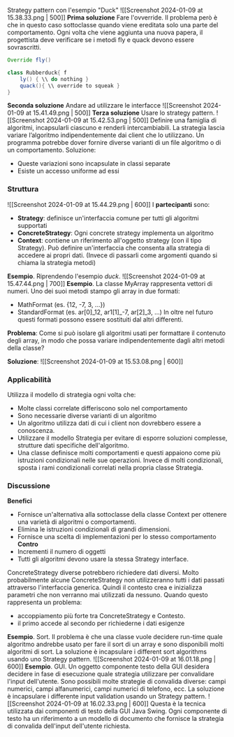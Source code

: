 Strategy pattern con l'esempio "Duck"
![[Screenshot 2024-01-09 at 15.38.33.png | 500]]
**Prima soluzione**
Fare l'ovverride. Il problema però è che in questo caso sottoclasse quando viene ereditata solo una parte del comportamento. Ogni volta che viene aggiunta una nuova papera, il progettista deve verificare se i metodi fly e quack devono essere sovrascritti.
```java
Override fly() 

class Rubberduck{ f
	ly() { \\ do nothing } 
	quack(){ \\ override to squeak } 
}
```
**Seconda soluzione**
Andare ad utilizzare le interfacce
![[Screenshot 2024-01-09 at 15.41.49.png | 500]]
**Terza soluzione**
Usare lo strategy pattern.
![[Screenshot 2024-01-09 at 15.42.53.png | 500]]
Definire una famiglia di algoritmi, incapsularli ciascuno e renderli intercambiabili. La strategia lascia variare l’algoritmo indipendentemente dai client che lo utilizzano. Un programma potrebbe dover fornire diverse varianti di un file algoritmo o di un comportamento.
Soluzione:
- Queste variazioni sono incapsulate in classi separate
- Esiste un accesso uniforme ad essi
### Struttura
![[Screenshot 2024-01-09 at 15.44.29.png | 600]]
I **partecipanti** sono:
- **Strategy**: definisce un'interfaccia comune per tutti gli algoritmi supportati
- **ConcreteStrategy**: Ogni concrete strategy implementa un algoritmo
- **Context**: contiene un riferimento all'oggetto strategy (con il tipo Strategy). Può definire un'interfaccia che consenta alla strategia di accedere ai propri dati. (Invece di passarli come argomenti quando si chiama la strategia metodi)

**Esempio**. Riprendendo l'esempio *duck*.
![[Screenshot 2024-01-09 at 15.47.44.png | 700]]
**Esempio**.
La classe MyArray rappresenta vettori di numeri. Uno dei suoi metodi stampo gli array in due formati:
- MathFormat (es. {12, -7, 3, ...})
- StandardFormat (es. ar\[0\]\_12, ar1[1]\_-7, ar[2]\_3, ...)
In oltre nel futuro questi formati possono essere sostituiti dal altri differenti.

**Problema**: Come si può isolare gli algoritmi usati per formattare il contenuto degli array, in modo che possa variare indipendentemente dagli altri metodi della classe?

**Soluzione**:
![[Screenshot 2024-01-09 at 15.53.08.png | 600]]
### Applicabilità 
Utilizza il modello di strategia ogni volta che:
- Molte classi correlate differiscono solo nel comportamento
- Sono necessarie diverse varianti di un algoritmo
- Un algoritmo utilizza dati di cui i client non dovrebbero essere a conoscenza. 
- Utilizzare il modello Strategia per evitare di esporre soluzioni complesse, strutture dati specifiche dell'algoritmo.
- Una classe definisce molti comportamenti e questi appaiono come più istruzioni condizionali nelle sue operazioni. Invece di molti condizionali, sposta i rami condizionali correlati nella propria classe Strategia.

### Discussione 
**Benefici**
- Fornisce un'alternativa alla sottoclasse della classe Context per ottenere una varietà di algoritmi o comportamenti.
- Elimina le istruzioni condizionali di grandi dimensioni.
- Fornisce una scelta di implementazioni per lo stesso comportamento
**Contro**
- Incrementi il numero di oggetti
- Tutti gli algoritmi devono usare la stessa Strategy interface.

ConcreteStrategy diverse potrebbero richiedere dati diversi. Molto probabilmente alcune ConcreteStrategy non utilizzeranno tutti i dati passati attraverso l'interfaccia generica. Quindi il contesto crea e inizializza parametri che non verranno mai utilizzati da nessuno. Quando questo rappresenta un problema: 
- accoppiamento più forte tra ConcreteStrategy e Contesto.
- il primo accede al secondo per richiederne i dati esigenze

**Esempio**. Sort.
Il problema è che una classe vuole decidere run-time quale algoritmo andrebbe usato per fare il sort di un array e sono disponibili molti algoritmi di sort.
La soluzione è incapsulare i different sort algorithms usando uno Strategy pattern.
![[Screenshot 2024-01-09 at 16.01.18.png | 600]]
**Esempio**. GUI.
Un oggetto componente testo della GUI desidera decidere in fase di esecuzione quale strategia utilizzare per convalidare l'input dell'utente. Sono possibili molte strategie di convalida diverse: campi numerici, campi alfanumerici, campi numerici di telefono, ecc.
La soluzione è incapsulare i differente input validation usando un Strategy pattern.
![[Screenshot 2024-01-09 at 16.02.33.png | 600]]
Questa è la tecnica utilizzata dai componenti di testo della GUI Java Swing. Ogni componente di testo ha un riferimento a un modello di documento che fornisce la strategia di convalida dell'input dell'utente richiesta.